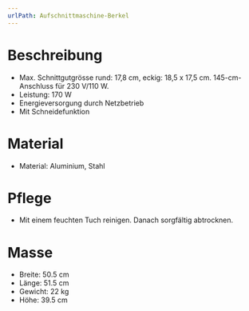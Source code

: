 ```yaml
---
urlPath: Aufschnittmaschine-Berkel
---
```


# Beschreibung

- Max. Schnittgutgrösse rund: 17,8 cm, eckig: 18,5 x 17,5 cm. 145-cm-Anschluss für 230 V/110 W.
- Leistung: 170 W
- Energieversorgung durch Netzbetrieb
- Mit Schneidefunktion

# Material

- Material: Aluminium, Stahl

# Pflege

- Mit einem feuchten Tuch reinigen. Danach sorgfältig abtrocknen.

# Masse

- Breite: 50.5 cm
- Länge: 51.5 cm
- Gewicht: 22 kg
- Höhe: 39.5 cm
